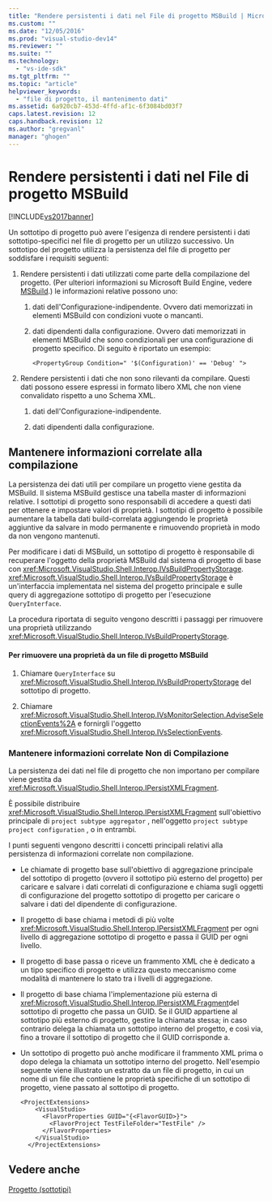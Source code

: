 ```yaml
---
title: "Rendere persistenti i dati nel File di progetto MSBuild | Microsoft Docs"
ms.custom: ""
ms.date: "12/05/2016"
ms.prod: "visual-studio-dev14"
ms.reviewer: ""
ms.suite: ""
ms.technology: 
  - "vs-ide-sdk"
ms.tgt_pltfrm: ""
ms.topic: "article"
helpviewer_keywords: 
  - "file di progetto, il mantenimento dati"
ms.assetid: 6a920cb7-453d-4ffd-af1c-6f3084bd03f7
caps.latest.revision: 12
caps.handback.revision: 12
ms.author: "gregvanl"
manager: "ghogen"
---
```

# Rendere persistenti i dati nel File di progetto MSBuild
[!INCLUDE[vs2017banner](../../code-quality/includes/vs2017banner.md)]

Un sottotipo di progetto può avere l'esigenza di rendere persistenti i dati sottotipo\-specifici nel file di progetto per un utilizzo successivo.  Un sottotipo del progetto utilizza la persistenza del file di progetto per soddisfare i requisiti seguenti:  
  
1.  Rendere persistenti i dati utilizzati come parte della compilazione del progetto.  \(Per ulteriori informazioni su Microsoft Build Engine, vedere [MSBuild](http://msdn.microsoft.com/it-it/7c49aba1-ee6c-47d8-9de1-6f29a906e20b).\) le informazioni relative possono uno:  
  
    1.  dati dell'Configurazione\-indipendente.  Ovvero dati memorizzati in elementi MSBuild con condizioni vuote o mancanti.  
  
    2.  dati dipendenti dalla configurazione.  Ovvero dati memorizzati in elementi MSBuild che sono condizionali per una configurazione di progetto specifico.  Di seguito è riportato un esempio:  
  
        ```  
        <PropertyGroup Condition=" '$(Configuration)' == 'Debug' ">  
        ```  
  
2.  Rendere persistenti i dati che non sono rilevanti da compilare.  Questi dati possono essere espressi in formato libero XML che non viene convalidato rispetto a uno Schema XML.  
  
    1.  dati dell'Configurazione\-indipendente.  
  
    2.  dati dipendenti dalla configurazione.  
  
## Mantenere informazioni correlate alla compilazione  
 La persistenza dei dati utili per compilare un progetto viene gestita da MSBuild.  Il sistema MSBuild gestisce una tabella master di informazioni relative.  I sottotipi di progetto sono responsabili di accedere a questi dati per ottenere e impostare valori di proprietà.  I sottotipi di progetto è possibile aumentare la tabella dati build\-correlata aggiungendo le proprietà aggiuntive da salvare in modo permanente e rimuovendo proprietà in modo da non vengono mantenuti.  
  
 Per modificare i dati di MSBuild, un sottotipo di progetto è responsabile di recuperare l'oggetto della proprietà MSBuild dal sistema di progetto di base con <xref:Microsoft.VisualStudio.Shell.Interop.IVsBuildPropertyStorage>.  <xref:Microsoft.VisualStudio.Shell.Interop.IVsBuildPropertyStorage> è un'interfaccia implementata nel sistema del progetto principale e sulle query di aggregazione sottotipo di progetto per l'esecuzione `QueryInterface`.  
  
 La procedura riportata di seguito vengono descritti i passaggi per rimuovere una proprietà utilizzando <xref:Microsoft.VisualStudio.Shell.Interop.IVsBuildPropertyStorage>.  
  
#### Per rimuovere una proprietà da un file di progetto MSBuild  
  
1.  Chiamare `QueryInterface` su <xref:Microsoft.VisualStudio.Shell.Interop.IVsBuildPropertyStorage> del sottotipo di progetto.  
  
2.  Chiamare <xref:Microsoft.VisualStudio.Shell.Interop.IVsMonitorSelection.AdviseSelectionEvents%2A> e fornirgli l'oggetto <xref:Microsoft.VisualStudio.Shell.Interop.IVsSelectionEvents>.  
  
### Mantenere informazioni correlate Non di Compilazione  
 La persistenza dei dati nel file di progetto che non importano per compilare viene gestita da <xref:Microsoft.VisualStudio.Shell.Interop.IPersistXMLFragment>.  
  
 È possibile distribuire <xref:Microsoft.VisualStudio.Shell.Interop.IPersistXMLFragment> sull'obiettivo principale di `project subtype aggregator` , nell'oggetto `project subtype project configuration` , o in entrambi.  
  
 I punti seguenti vengono descritti i concetti principali relativi alla persistenza di informazioni correlate non compilazione.  
  
-   Le chiamate di progetto base sull'obiettivo di aggregazione principale del sottotipo di progetto \(ovvero il sottotipo più esterno del progetto\) per caricare e salvare i dati correlati di configurazione e chiama sugli oggetti di configurazione del progetto sottotipo di progetto per caricare o salvare i dati del dipendente di configurazione.  
  
-   Il progetto di base chiama i metodi di più volte <xref:Microsoft.VisualStudio.Shell.Interop.IPersistXMLFragment> per ogni livello di aggregazione sottotipo di progetto e passa il GUID per ogni livello.  
  
-   Il progetto di base passa o riceve un frammento XML che è dedicato a un tipo specifico di progetto e utilizza questo meccanismo come modalità di mantenere lo stato tra i livelli di aggregazione.  
  
-   Il progetto di base chiama l'implementazione più esterna di <xref:Microsoft.VisualStudio.Shell.Interop.IPersistXMLFragment>del sottotipo di progetto che passa un GUID.  Se il GUID appartiene al sottotipo più esterno di progetto, gestire la chiamata stessa; in caso contrario delega la chiamata un sottotipo interno del progetto, e così via, fino a trovare il sottotipo di progetto che il GUID corrisponde a.  
  
-   Un sottotipo di progetto può anche modificare il frammento XML prima o dopo delega la chiamata un sottotipo interno del progetto.  Nell'esempio seguente viene illustrato un estratto da un file di progetto, in cui un nome di un file che contiene le proprietà specifiche di un sottotipo di progetto, viene passato al sottotipo di progetto.  
  
    ```  
    <ProjectExtensions>  
        <VisualStudio>  
          <FlavorProperties GUID="{<FlavorGUID>}">  
            <FlavorProject TestFileFolder="TestFile" />  
          </FlavorProperties>  
        </VisualStudio>  
      </ProjectExtensions>  
    ```  
  
## Vedere anche  
 [Progetto \(sottotipi\)](../../extensibility/internals/project-subtypes.md)